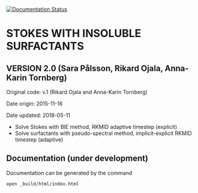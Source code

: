 [![Documentation Status](https://readthedocs.org/projects/surfactant-stokes/badge/?version=latest)](http://surfactant-stokes.readthedocs.io/en/latest/?badge=latest)



STOKES WITH INSOLUBLE SURFACTANTS
==================================

VERSION 2.0 (Sara Pålsson, Rikard Ojala, Anna-Karin Tornberg)
------------
Original code: v.1 (Rikard Ojala and Anna-Karin Tornberg)

Date origin: 2015-11-16

Date updated: 2018-05-11

* Solve Stokes with BIE method, RKMID adaptive timestep (explicit)
* Solve surfactants with pseudo-spectral method, implicit-explicit RKMID timestep (adaptive)


Documentation (under development)
--------------
Documentation can be generated by the command
```
open _build/html/index.html
```
